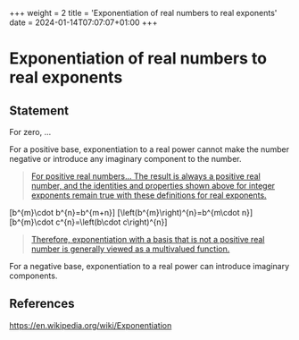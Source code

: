 +++
weight = 2
title = 'Exponentiation of real numbers to real exponents'
date = 2024-01-14T07:07:07+01:00
+++

# Exponentiation of real numbers to real exponents

## Statement

For zero, ...

For a positive base, exponentiation to a real power cannot make the number negative or introduce any imaginary component to the number.

> [For positive real numbers... The result is always a positive real number, and the identities and properties shown above for integer exponents remain true with these definitions for real exponents.](https://en.wikipedia.org/wiki/Exponentiation)

\[b^{m}\cdot b^{n}=b^{m+n}\]
\[\left(b^{m}\right)^{n}=b^{m\cdot n}\]
\[b^{m}\cdot c^{n}=\left(b\cdot c\right)^{n}\]

> [Therefore, exponentiation with a basis that is not a positive real number is generally viewed as a multivalued function.](https://en.wikipedia.org/wiki/Exponentiation)

For a negative base, exponentiation to a real power can introduce imaginary components.

## References

https://en.wikipedia.org/wiki/Exponentiation